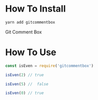 
# How To Install

```sh
yarn add gitcommentbox
```

Git Comment Box

# How To Use

```js
const isEven = require('gitcommentbox')

isEven(2) // true

isEven(5) //  false

isEven(0) // true
```